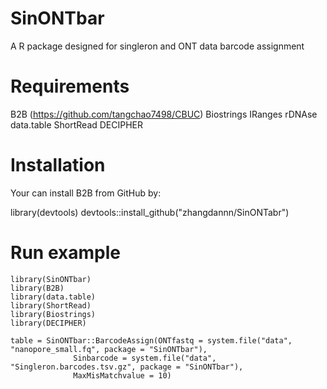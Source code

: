 # SinONTbar
A R package designed for singleron and ONT data barcode assignment

# Requirements
B2B (https://github.com/tangchao7498/CBUC)
Biostrings
IRanges
rDNAse
data.table
ShortRead
DECIPHER
# Installation
Your can install B2B from GitHub by:

library(devtools)
devtools::install_github("zhangdannn/SinONTabr")

# Run example
```
library(SinONTbar)
library(B2B)
library(data.table)
library(ShortRead)
library(Biostrings)
library(DECIPHER)

table = SinONTbar::BarcodeAssign(ONTfastq = system.file("data", "nanopore_small.fq", package = "SinONTbar"),
              Sinbarcode = system.file("data", "Singleron.barcodes.tsv.gz", package = "SinONTbar"),
              MaxMisMatchvalue = 10)
```
